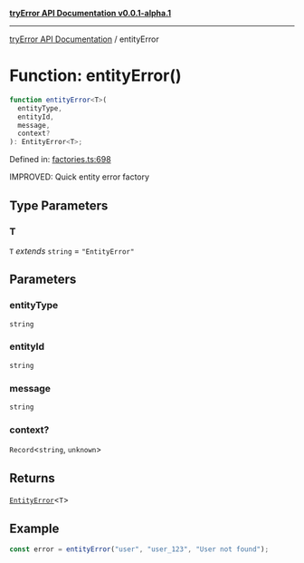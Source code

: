 [**tryError API Documentation v0.0.1-alpha.1**](../index.md)

---

[tryError API Documentation](../index.md) / entityError

# Function: entityError()

```ts
function entityError<T>(
  entityType,
  entityId,
  message,
  context?
): EntityError<T>;
```

Defined in: [factories.ts:698](https://github.com/oconnorjohnson/try-error/blob/e3ae0308069a4fba073f4543d527ad76373db795/src/factories.ts#L698)

IMPROVED: Quick entity error factory

## Type Parameters

### T

`T` _extends_ `string` = `"EntityError"`

## Parameters

### entityType

`string`

### entityId

`string`

### message

`string`

### context?

`Record`\<`string`, `unknown`\>

## Returns

[`EntityError`](../interfaces/EntityError.md)\<`T`\>

## Example

```typescript
const error = entityError("user", "user_123", "User not found");
```
